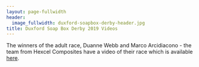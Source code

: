 ```yaml
---
layout: page-fullwidth
header:
  image_fullwidth: duxford-soapbox-derby-header.jpg
title: Duxford Soap Box Derby 2019 Videos
---
```



The winners of the adult race, Duanne Webb and Marco Arcidiacono - the team from Hexcel Composites have a video of their race which is available [here][1].


[1]: https://youtu.be/-ZiQJkiVjXk